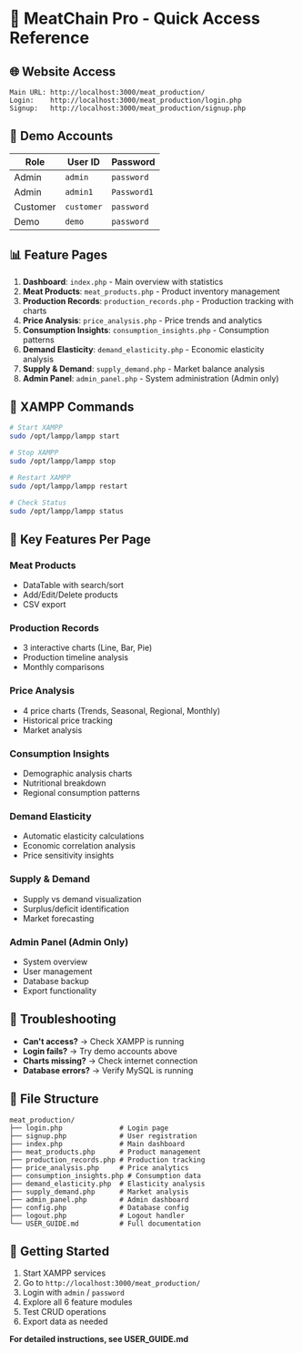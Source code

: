 # 🚀 MeatChain Pro - Quick Access Reference

## 🌐 Website Access
```
Main URL: http://localhost:3000/meat_production/
Login:    http://localhost:3000/meat_production/login.php
Signup:   http://localhost:3000/meat_production/signup.php
```

## 👤 Demo Accounts
| Role | User ID | Password |
|------|---------|----------|
| Admin | `admin` | `password` |
| Admin | `admin1` | `Password1` |
| Customer | `customer` | `password` |
| Demo | `demo` | `password` |

## 📊 Feature Pages
1. **Dashboard**: `index.php` - Main overview with statistics
2. **Meat Products**: `meat_products.php` - Product inventory management
3. **Production Records**: `production_records.php` - Production tracking with charts
4. **Price Analysis**: `price_analysis.php` - Price trends and analytics
5. **Consumption Insights**: `consumption_insights.php` - Consumption patterns
6. **Demand Elasticity**: `demand_elasticity.php` - Economic elasticity analysis
7. **Supply & Demand**: `supply_demand.php` - Market balance analysis
8. **Admin Panel**: `admin_panel.php` - System administration (Admin only)

## 🔧 XAMPP Commands
```bash
# Start XAMPP
sudo /opt/lampp/lampp start

# Stop XAMPP
sudo /opt/lampp/lampp stop

# Restart XAMPP
sudo /opt/lampp/lampp restart

# Check Status
sudo /opt/lampp/lampp status
```

## 🎯 Key Features Per Page

### Meat Products
- DataTable with search/sort
- Add/Edit/Delete products
- CSV export

### Production Records
- 3 interactive charts (Line, Bar, Pie)
- Production timeline analysis
- Monthly comparisons

### Price Analysis
- 4 price charts (Trends, Seasonal, Regional, Monthly)
- Historical price tracking
- Market analysis

### Consumption Insights
- Demographic analysis charts
- Nutritional breakdown
- Regional consumption patterns

### Demand Elasticity
- Automatic elasticity calculations
- Economic correlation analysis
- Price sensitivity insights

### Supply & Demand
- Supply vs demand visualization
- Surplus/deficit identification
- Market forecasting

### Admin Panel (Admin Only)
- System overview
- User management
- Database backup
- Export functionality

## 🚨 Troubleshooting
- **Can't access?** → Check XAMPP is running
- **Login fails?** → Try demo accounts above
- **Charts missing?** → Check internet connection
- **Database errors?** → Verify MySQL is running

## 📁 File Structure
```
meat_production/
├── login.php              # Login page
├── signup.php             # User registration
├── index.php              # Main dashboard
├── meat_products.php      # Product management
├── production_records.php # Production tracking
├── price_analysis.php     # Price analytics
├── consumption_insights.php # Consumption data
├── demand_elasticity.php  # Elasticity analysis
├── supply_demand.php      # Market analysis
├── admin_panel.php        # Admin dashboard
├── config.php             # Database config
├── logout.php             # Logout handler
└── USER_GUIDE.md          # Full documentation
```

## 🎉 Getting Started
1. Start XAMPP services
2. Go to `http://localhost:3000/meat_production/`
3. Login with `admin` / `password`
4. Explore all 6 feature modules
5. Test CRUD operations
6. Export data as needed

**For detailed instructions, see USER_GUIDE.md**
